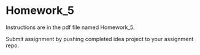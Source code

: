 # Homework_5

Instructions are in the pdf file named Homework_5.

Submit assignment by pushing completed idea project to your assignment repo.
